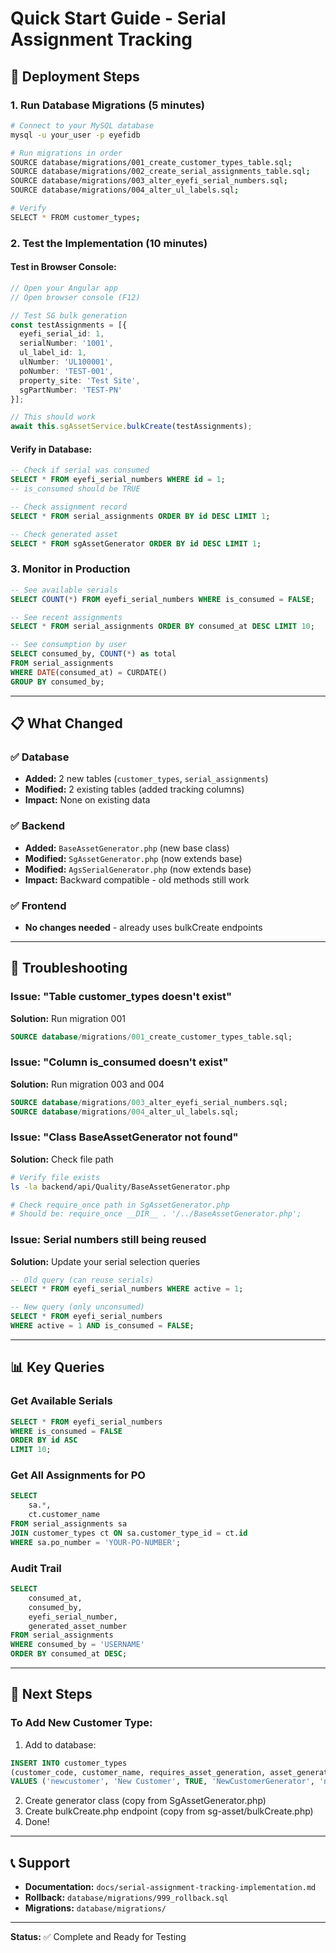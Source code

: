 # Quick Start Guide - Serial Assignment Tracking

## 🚀 Deployment Steps

### 1. Run Database Migrations (5 minutes)

```bash
# Connect to your MySQL database
mysql -u your_user -p eyefidb

# Run migrations in order
SOURCE database/migrations/001_create_customer_types_table.sql;
SOURCE database/migrations/002_create_serial_assignments_table.sql;
SOURCE database/migrations/003_alter_eyefi_serial_numbers.sql;
SOURCE database/migrations/004_alter_ul_labels.sql;

# Verify
SELECT * FROM customer_types;
```

### 2. Test the Implementation (10 minutes)

#### Test in Browser Console:
```typescript
// Open your Angular app
// Open browser console (F12)

// Test SG bulk generation
const testAssignments = [{
  eyefi_serial_id: 1,
  serialNumber: '1001',
  ul_label_id: 1,
  ulNumber: 'UL100001',
  poNumber: 'TEST-001',
  property_site: 'Test Site',
  sgPartNumber: 'TEST-PN'
}];

// This should work
await this.sgAssetService.bulkCreate(testAssignments);
```

#### Verify in Database:
```sql
-- Check if serial was consumed
SELECT * FROM eyefi_serial_numbers WHERE id = 1;
-- is_consumed should be TRUE

-- Check assignment record
SELECT * FROM serial_assignments ORDER BY id DESC LIMIT 1;

-- Check generated asset
SELECT * FROM sgAssetGenerator ORDER BY id DESC LIMIT 1;
```

### 3. Monitor in Production

```sql
-- See available serials
SELECT COUNT(*) FROM eyefi_serial_numbers WHERE is_consumed = FALSE;

-- See recent assignments
SELECT * FROM serial_assignments ORDER BY consumed_at DESC LIMIT 10;

-- See consumption by user
SELECT consumed_by, COUNT(*) as total
FROM serial_assignments
WHERE DATE(consumed_at) = CURDATE()
GROUP BY consumed_by;
```

---

## 📋 What Changed

### ✅ Database
- **Added:** 2 new tables (`customer_types`, `serial_assignments`)
- **Modified:** 2 existing tables (added tracking columns)
- **Impact:** None on existing data

### ✅ Backend
- **Added:** `BaseAssetGenerator.php` (new base class)
- **Modified:** `SgAssetGenerator.php` (now extends base)
- **Modified:** `AgsSerialGenerator.php` (now extends base)
- **Impact:** Backward compatible - old methods still work

### ✅ Frontend
- **No changes needed** - already uses bulkCreate endpoints

---

## 🔧 Troubleshooting

### Issue: "Table customer_types doesn't exist"
**Solution:** Run migration 001
```sql
SOURCE database/migrations/001_create_customer_types_table.sql;
```

### Issue: "Column is_consumed doesn't exist"
**Solution:** Run migration 003 and 004
```sql
SOURCE database/migrations/003_alter_eyefi_serial_numbers.sql;
SOURCE database/migrations/004_alter_ul_labels.sql;
```

### Issue: "Class BaseAssetGenerator not found"
**Solution:** Check file path
```bash
# Verify file exists
ls -la backend/api/Quality/BaseAssetGenerator.php

# Check require_once path in SgAssetGenerator.php
# Should be: require_once __DIR__ . '/../BaseAssetGenerator.php';
```

### Issue: Serial numbers still being reused
**Solution:** Update your serial selection queries
```sql
-- Old query (can reuse serials)
SELECT * FROM eyefi_serial_numbers WHERE active = 1;

-- New query (only unconsumed)
SELECT * FROM eyefi_serial_numbers 
WHERE active = 1 AND is_consumed = FALSE;
```

---

## 📊 Key Queries

### Get Available Serials
```sql
SELECT * FROM eyefi_serial_numbers 
WHERE is_consumed = FALSE 
ORDER BY id ASC 
LIMIT 10;
```

### Get All Assignments for PO
```sql
SELECT 
    sa.*,
    ct.customer_name
FROM serial_assignments sa
JOIN customer_types ct ON sa.customer_type_id = ct.id
WHERE sa.po_number = 'YOUR-PO-NUMBER';
```

### Audit Trail
```sql
SELECT 
    consumed_at,
    consumed_by,
    eyefi_serial_number,
    generated_asset_number
FROM serial_assignments
WHERE consumed_by = 'USERNAME'
ORDER BY consumed_at DESC;
```

---

## 🎯 Next Steps

### To Add New Customer Type:

1. Add to database:
```sql
INSERT INTO customer_types 
(customer_code, customer_name, requires_asset_generation, asset_generation_class, asset_table_name)
VALUES ('newcustomer', 'New Customer', TRUE, 'NewCustomerGenerator', 'newCustomerAssets');
```

2. Create generator class (copy from SgAssetGenerator.php)
3. Create bulkCreate.php endpoint (copy from sg-asset/bulkCreate.php)
4. Done!

---

## 📞 Support

- **Documentation:** `docs/serial-assignment-tracking-implementation.md`
- **Rollback:** `database/migrations/999_rollback.sql`
- **Migrations:** `database/migrations/`

---

**Status:** ✅ Complete and Ready for Testing
